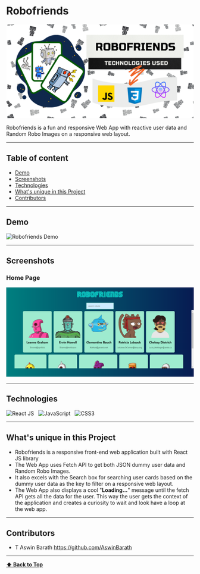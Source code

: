 # Robofriends

<p>
<img src="assets/Robofriends Cover Design.png" alt="Robofriends Cover design" width=800px />
</p>

Robofriends is a fun and responsive Web App with reactive user data and Random Robo Images on a responsive web layout.

---

## Table of content

- [Demo](#Demo)
- [Screenshots](#Screenshots)
- [Technologies](#Technologies)
- [What's unique in this Project](#whats-unique-in-this-project)
- [Contributors](#Contributors)

---

## Demo

<p>
  <img src="./assets/Robofriends Demo.gif" alt="Robofriends Demo" width=800px />
</p>

---

## Screenshots

### Home Page

<p>
<img src="assets/Robofriends Home Page.PNG" alt="Robofriends Home Page" width=800px />
</p>

---

## Technologies

![React JS](https://img.shields.io/badge/React-20232A?style=for-the-badge&logo=react&logoColor=61DAFB)
&nbsp;
![JavaScript](https://img.shields.io/badge/JavaScript-323330?style=for-the-badge&logo=javascript&logoColor=F7DF1E)
&nbsp;
![CSS3](https://img.shields.io/badge/CSS3-1572B6?style=for-the-badge&logo=css3&logoColor=white)
&nbsp;

---

## What's unique in this Project

- Robofriends is a responsive front-end web application built with React JS library 
- The Web App uses Fetch API to get both JSON dummy user data and Random Robo Images.
- It also excels with the Search box for searching user cards based on the dummy user data as the key to filter on a responsive web layout.
- The Web App also displays a cool "**Loading...**" message until the fetch API gets all the data for the user. This way the user gets the context of the application and creates a curiosity to wait and look have a loop at the web app.

---

## Contributors

- T Aswin Barath <https://github.com/AswinBarath>

---

**[⬆ Back to Top](#Robofriends)**
